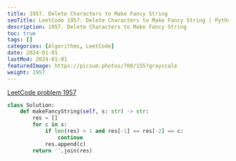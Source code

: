 ```yaml
---
title: 1957. Delete Characters to Make Fancy String
seoTitle: LeetCode 1957. Delete Characters to Make Fancy String | Python solution and explanation
description: 1957. Delete Characters to Make Fancy String
toc: true
tags: []
categories: [Algorithms, LeetCode]
date: 2024-01-01
lastMod: 2024-01-01
featuredImage: https://picsum.photos/700/155?grayscale
weight: 1957
---
```


[LeetCode problem 1957](https://leetcode.com/problems/delete-characters-to-make-fancy-string/)

```python
class Solution:
    def makeFancyString(self, s: str) -> str:
        res = []
        for c in s:
            if len(res) > 1 and res[-1] == res[-2] == c:
                continue
            res.append(c)
        return ''.join(res)

```
